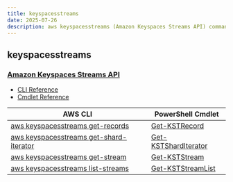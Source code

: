 ```yaml
---
title: keyspacesstreams
date: 2025-07-26
description: aws keyspacesstreams (Amazon Keyspaces Streams API) command/cmdlet list.
---
```


## keyspacesstreams

### [Amazon Keyspaces Streams API](https://aws.amazon.com/keyspaces/)

* [CLI Reference](https://awscli.amazonaws.com/v2/documentation/api/latest/reference/keyspacesstreams/index.html)
* [Cmdlet Reference](https://docs.aws.amazon.com/powershell/latest/reference/items/KeyspacesStreams_cmdlets.html)

|AWS CLI|PowerShell Cmdlet|
|----|----|
|[aws keyspacesstreams get-records](https://awscli.amazonaws.com/v2/documentation/api/latest/reference/keyspacesstreams/get-records.html)|[Get-KSTRecord](https://docs.aws.amazon.com/powershell/latest/reference/items/Get-KSTRecord.html)|
|[aws keyspacesstreams get-shard-iterator](https://awscli.amazonaws.com/v2/documentation/api/latest/reference/keyspacesstreams/get-shard-iterator.html)|[Get-KSTShardIterator](https://docs.aws.amazon.com/powershell/latest/reference/items/Get-KSTShardIterator.html)|
|[aws keyspacesstreams get-stream](https://awscli.amazonaws.com/v2/documentation/api/latest/reference/keyspacesstreams/get-stream.html)|[Get-KSTStream](https://docs.aws.amazon.com/powershell/latest/reference/items/Get-KSTStream.html)|
|[aws keyspacesstreams list-streams](https://awscli.amazonaws.com/v2/documentation/api/latest/reference/keyspacesstreams/list-streams.html)|[Get-KSTStreamList](https://docs.aws.amazon.com/powershell/latest/reference/items/Get-KSTStreamList.html)|

